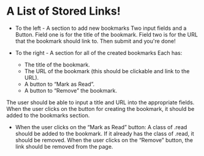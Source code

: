# A List of Stored Links!

* To the left - A section to add new bookmarks
Two input fields and a Button.
Field one is for the title of the bookmark.
Field two is for the URL that the bookmark should link to.
Then submit and you're done!

* To the right - A section for all of the created bookmarks
Each has:
  * The title of the bookmark.
  * The URL of the bookmark (this should be clickable and link to the URL).
  * A button to “Mark as Read”.
  * A button to “Remove” the bookmark.

The user should be able to input a title and URL into the appropriate fields.
When the user clicks on the button for creating the bookmark, it should be added to the bookmarks section.

* When the user clicks on the “Mark as Read” button:
A class of .read should be added to the bookmark.
If it already has the class of .read, it should be removed.
When the user clicks on the “Remove” button, the link should be removed from the page.

